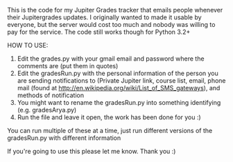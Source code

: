 This is the code for my Jupiter Grades tracker that emails people whenever their Jupitergrades updates. I originally wanted to made it usable by everyone, but the server would cost too much and nobody was willing to pay for the service. The code still works though for Python 3.2+

HOW TO USE:
1. Edit the grades.py with your gmail email and password where the comments are (put them in quotes)
2. Edit the gradesRun.py with the personal information of the person you are sending notifications to (Private Jupiter link, course list, email, phone mail (found at http://en.wikipedia.org/wiki/List_of_SMS_gateways), and methods of notification
3. You might want to rename the gradesRun.py into something identifying (e.g. gradesArya.py)
4. Run the file and leave it open, the work has been done for you :)

You can run multiple of these at a time, just run different versions of the gradesRun.py with different information


If you're going to use this please let me know. Thank you :)
